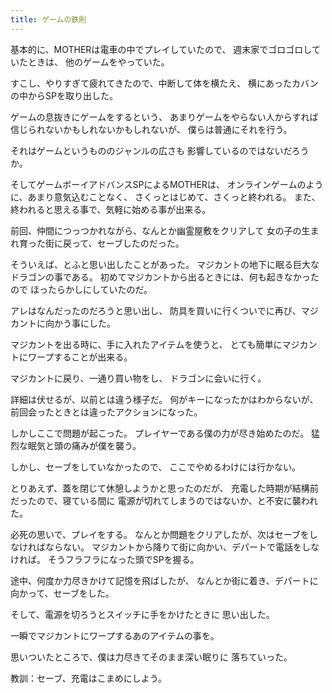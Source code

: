 ```yaml
---
title: ゲームの鉄則
---
```

基本的に、MOTHERは電車の中でプレイしていたので、
週末家でゴロゴロしていたときは、
他のゲームをやっていた。

すこし、やりすぎて疲れてきたので、中断して体を横たえ、
横にあったカバンの中からSPを取り出した。

ゲームの息抜きにゲームをするという、
あまりゲームをやらない人からすれば 
信じられないかもしれないかもしれないが、
僕らは普通にそれを行う。

それはゲームというもののジャンルの広さも
影響しているのではないだろうか。

そしてゲームボーイアドバンスSPによるMOTHERは、
オンラインゲームのように、あまり意気込むことなく、
さくっとはじめて、さくっと終われる。
また、終われると思える事で、気軽に始める事が出来る。

前回、仲間につっつかれながら、なんとか幽霊屋敷をクリアして
女の子の生まれ育った街に戻って、セーブしたのだった。

そういえば、とふと思い出したことがあった。
マジカントの地下に眠る巨大なドラゴンの事である。
初めてマジカントから出るときには、何も起きなかったので
ほったらかしにしていたのだ。

アレはなんだったのだろうと思い出し、
防具を買いに行くついでに再び、マジカントに向かう事にした。

マジカントを出る時に、手に入れたアイテムを使うと、
とても簡単にマジカントにワープすることが出来る。

マジカントに戻り、一通り買い物をし、
ドラゴンに会いに行く。

詳細は伏せるが、以前とは違う様子だ。
何がキーになったかはわからないが、
前回会ったときとは違ったアクションになった。

しかしここで問題が起こった。
プレイヤーである僕の力が尽き始めたのだ。
猛烈な眠気と頭の痛みが僕を襲う。

しかし、セーブをしていなかったので、
ここでやめるわけには行かない。

とりあえず、蓋を閉じて休憩しようかと思ったのだが、
充電した時期が結構前だったので、寝ている間に
電源が切れてしまうのではないか、と不安に襲われた。

必死の思いで、プレイをする。
なんとか問題をクリアしたが、次はセーブをしなければならない。
マジカントから降りて街に向かい、デパートで電話をしなければ。
そうフラフラになった頭でSPを握る。

途中、何度か力尽きかけて記憶を飛ばしたが、
なんとか街に着き、デパートに向かって、セーブをした。

そして、電源を切ろうとスイッチに手をかけたときに
思い出した。

一瞬でマジカントにワープするあのアイテムの事を。

思いついたところで、僕は力尽きてそのまま深い眠りに
落ちていった。


教訓：セーブ、充電はこまめにしよう。
